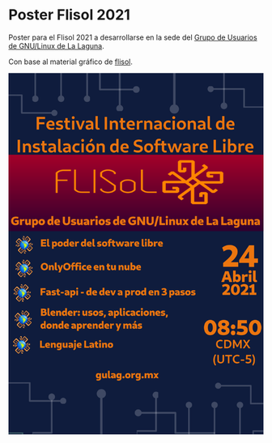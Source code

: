 # Poster Flisol 2021
Poster para el Flisol 2021 a desarrollarse en la sede del [Grupo de Usuarios de GNU/Linux de La Laguna](http://www.gulag.org.mx).

Con base al material gráfico de [flisol](https://flisol.info/FLISOL2021/MaterialGrafico).

![](flisol2021.png)

